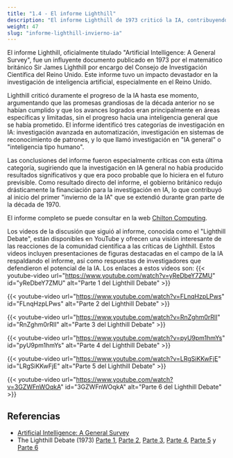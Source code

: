 ```yaml
---
title: "1.4 - El informe Lighthill"
description: "El informe Lighthill de 1973 criticó la IA, contribuyendo al primer 'invierno de la IA'."
weight: 47
slug: "informe-lighthill-invierno-ia"
---
```


El informe Lighthill, oficialmente titulado "Artificial Intelligence: A General Survey", fue un influyente documento publicado en 1973 por el matemático británico Sir James Lighthill por encargo del Consejo de Investigación Científica del Reino Unido. Este informe tuvo un impacto devastador en la investigación de inteligencia artificial, especialmente en el Reino Unido.

Lighthill criticó duramente el progreso de la IA hasta ese momento, argumentando que las promesas grandiosas de la década anterior no se habían cumplido y que los avances logrados eran principalmente en áreas específicas y limitadas, sin el progreso hacia una inteligencia general que se había prometido. El informe identificó tres categorías de investigación en IA: investigación avanzada en automatización, investigación en sistemas de reconocimiento de patrones, y lo que llamó investigación en "IA general" o "inteligencia tipo humano".

Las conclusiones del informe fueron especialmente críticas con esta última categoría, sugiriendo que la investigación en IA general no había producido resultados significativos y que era poco probable que lo hiciera en el futuro previsible. Como resultado directo del informe, el gobierno británico redujo drásticamente la financiación para la investigación en IA, lo que contribuyó al inicio del primer "invierno de la IA" que se extendió durante gran parte de la década de 1970.

El informe completo se puede consultar en la web [Chilton Computing](http://www.chilton-computing.org.uk/inf/literature/reports/lighthill_report/p001.htm).

Los videos de la discusión que siguió al informe, conocida como el "Lighthill Debate", están disponibles en YouTube y ofrecen una visión interesante de las reacciones de la comunidad científica a las críticas de Lighthill. Estos videos incluyen presentaciones de figuras destacadas en el campo de la IA respaldando el informe, así como respuestas de investigadores que defendieron el potencial de la IA. Los enlaces a estos videos son:
{{< youtube-video url="https://www.youtube.com/watch?v=yReDbeY7ZMU" id="yReDbeY7ZMU" alt="Parte 1 del Lighthill Debate" >}}

{{< youtube-video url="https://www.youtube.com/watch?v=FLnqHzpLPws" id="FLnqHzpLPws" alt="Parte 2 del Lighthill Debate" >}}

{{< youtube-video url="https://www.youtube.com/watch?v=RnZghm0rRlI" id="RnZghm0rRlI" alt="Parte 3 del Lighthill Debate" >}}

{{< youtube-video url="https://www.youtube.com/watch?v=pyU9pm1hmYs" id="pyU9pm1hmYs" alt="Parte 4 del Lighthill Debate" >}}

{{< youtube-video url="https://www.youtube.com/watch?v=LRgSiKKwFjE" id="LRgSiKKwFjE" alt="Parte 5 del Lighthill Debate" >}}

{{< youtube-video url="https://www.youtube.com/watch?v=3GZWFnWOqkA" id="3GZWFnWOqkA" alt="Parte 6 del Lighthill Debate" >}}




## Referencias

- [Artificial Intelligence: A General Survey](http://www.chilton-computing.org.uk/inf/literature/reports/lighthill_report/p001.htm)
- The Lighthill Debate (1973) [Parte 1](https://www.youtube.com/watch?v=yReDbeY7ZMU), [Parte 2](https://www.youtube.com/watch?v=FLnqHzpLPws), [Parte 3](https://www.youtube.com/watch?v=RnZghm0rRlI), [Parte 4](https://www.youtube.com/watch?v=pyU9pm1hmYs), [Parte 5](https://www.youtube.com/watch?v=LRgSiKKwFjE) y [Parte 6](https://www.youtube.com/watch?v=3GZWFnWOqkA)
